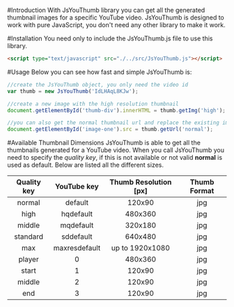 #Introduction
With JsYouThumb library you can get all the generated thumbnail images for a specific YouTube video.
JsYouThumb is designed to work with pure JavaScript, you don't need any other library to make it work.

#Installation
You need only to include the JsYouThumb.js file to use this library.
```html
<script type="text/javascript" src="./../src/JsYouThumb.js"></script>
```

#Usage
Below you can see how fast and simple JsYouThumb is:
```javascript
//create the JsYouThumb object, you only need the video id
var thumb = new JsYouThumb('IdLHAqL8KJw');

//create a new image with the high resolution thumbnail
document.getElementById('thumb-div').innerHTML = thumb.getImg('high');

//you can also get the normal thumbnail url and replace the existing image src attribute
document.getElementById('image-one').src = thumb.getUrl('normal');
```

#Available Thumbnail Dimensions
JsYouThumb is able to get all the thumbnails generated for a YouTube video.
When you call JsYouThumb you need to specify the *quality key*, if this is not available or not valid **normal** is used as default.
Below are listed all the different sizes.

Quality key     | YouTube key     | Thumb Resolution [px] | Thumb Format
:-------------: | :-------------: | :-------------: | :-------------: 
normal          | default         | 120x90          | jpg
high            | hqdefault       | 480x360         | jpg
middle          | mqdefault       | 320x180         | jpg
standard        | sddefault       | 640x480         | jpg
max             | maxresdefault   | up to 1920x1080 | jpg
player          | 0               | 480x360         | jpg
start           | 1               | 120x90          | jpg
middle          | 2               | 120x90          | jpg
end             | 3               | 120x90          | jpg
